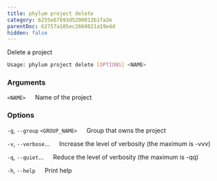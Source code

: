 ```yaml
---
title: phylum project delete
category: 6255e67693d5200013b1fa3e
parentDoc: 62757a105ec2660021a19e4d
hidden: false
---
```


Delete a project

```sh
Usage: phylum project delete [OPTIONS] <NAME>
```

### Arguments

`<NAME>`
&emsp; Name of the project

### Options

`-g`, `--group` `<GROUP_NAME>`
&emsp; Group that owns the project

`-v`, `--verbose`...
&emsp; Increase the level of verbosity (the maximum is -vvv)

`-q`, `--quiet`...
&emsp; Reduce the level of verbosity (the maximum is -qq)

`-h`, `--help`
&emsp; Print help
